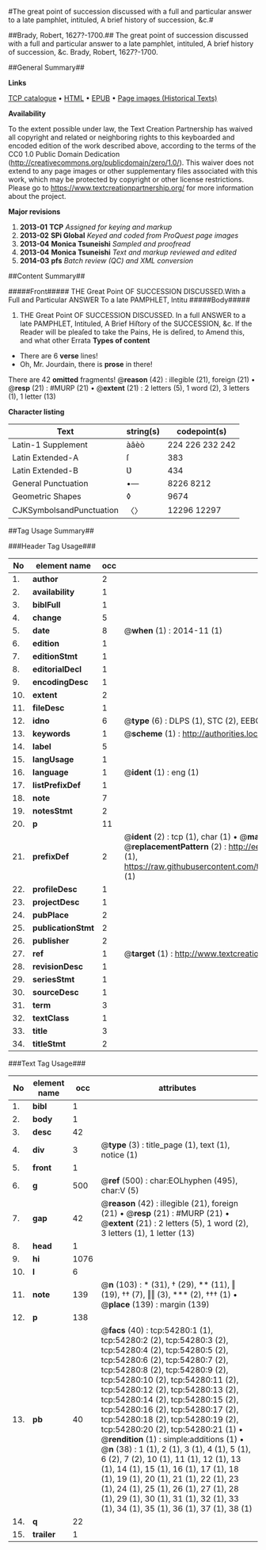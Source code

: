 #The great point of succession discussed with a full and particular answer to a late pamphlet, intituled, A brief history of succession, &c.#

##Brady, Robert, 1627?-1700.##
The great point of succession discussed with a full and particular answer to a late pamphlet, intituled, A brief history of succession, &c.
Brady, Robert, 1627?-1700.

##General Summary##

**Links**

[TCP catalogue](http://www.ota.ox.ac.uk/tcp/)  • 
[HTML](http://tei.it.ox.ac.uk/tcp/Texts-HTML/free/A29/A29172.html)  • 
[EPUB](http://tei.it.ox.ac.uk/tcp/Texts-EPUB/free/A29/A29172.epub) • 
[Page images (Historical Texts)](https://historicaltexts.jisc.ac.uk/eebo-12115532e)

**Availability**

To the extent possible under law, the Text Creation Partnership has waived all copyright and related or neighboring rights to this keyboarded and encoded edition of the work described above, according to the terms of the CC0 1.0 Public Domain Dedication (http://creativecommons.org/publicdomain/zero/1.0/). This waiver does not extend to any page images or other supplementary files associated with this work, which may be protected by copyright or other license restrictions. Please go to https://www.textcreationpartnership.org/ for more information about the project.

**Major revisions**

1. __2013-01__ __TCP__ *Assigned for keying and markup*
1. __2013-02__ __SPi Global__ *Keyed and coded from ProQuest page images*
1. __2013-04__ __Monica Tsuneishi__ *Sampled and proofread*
1. __2013-04__ __Monica Tsuneishi__ *Text and markup reviewed and edited*
1. __2014-03__ __pfs__ *Batch review (QC) and XML conversion*

##Content Summary##

#####Front#####
THE Great Point OF SUCCESSION DISCUSSED.With a Full and Particular ANSWER To a late PAMPHLET, Intitu
#####Body#####

1. THE Great Point OF SUCCESSION DISCUSSED. In a full ANSWER to a late PAMPHLET, Intituled, A Brief Hiſtory of the SUCCESSION, &c.
If the Reader will be pleaſed to take the Pains, He is deſired, to Amend this, and what other Errata
**Types of content**

  * There are 6 **verse** lines!
  * Oh, Mr. Jourdain, there is **prose** in there!

There are 42 **omitted** fragments! 
 @__reason__ (42) : illegible (21), foreign (21)  •  @__resp__ (21) : #MURP (21)  •  @__extent__ (21) : 2 letters (5), 1 word (2), 3 letters (1), 1 letter (13)

**Character listing**


|Text|string(s)|codepoint(s)|
|---|---|---|
|Latin-1 Supplement|àâèò|224 226 232 242|
|Latin Extended-A|ſ|383|
|Latin Extended-B|Ʋ|434|
|General Punctuation|•—|8226 8212|
|Geometric Shapes|◊|9674|
|CJKSymbolsandPunctuation|〈〉|12296 12297|

##Tag Usage Summary##

###Header Tag Usage###

|No|element name|occ|attributes|
|---|---|---|---|
|1.|__author__|2||
|2.|__availability__|1||
|3.|__biblFull__|1||
|4.|__change__|5||
|5.|__date__|8| @__when__ (1) : 2014-11 (1)|
|6.|__edition__|1||
|7.|__editionStmt__|1||
|8.|__editorialDecl__|1||
|9.|__encodingDesc__|1||
|10.|__extent__|2||
|11.|__fileDesc__|1||
|12.|__idno__|6| @__type__ (6) : DLPS (1), STC (2), EEBO-CITATION (1), OCLC (1), VID (1)|
|13.|__keywords__|1| @__scheme__ (1) : http://authorities.loc.gov/ (1)|
|14.|__label__|5||
|15.|__langUsage__|1||
|16.|__language__|1| @__ident__ (1) : eng (1)|
|17.|__listPrefixDef__|1||
|18.|__note__|7||
|19.|__notesStmt__|2||
|20.|__p__|11||
|21.|__prefixDef__|2| @__ident__ (2) : tcp (1), char (1)  •  @__matchPattern__ (2) : ([0-9\-]+):([0-9IVX]+) (1), (.+) (1)  •  @__replacementPattern__ (2) : http://eebo.chadwyck.com/downloadtiff?vid=$1&page=$2 (1), https://raw.githubusercontent.com/textcreationpartnership/Texts/master/tcpchars.xml#$1 (1)|
|22.|__profileDesc__|1||
|23.|__projectDesc__|1||
|24.|__pubPlace__|2||
|25.|__publicationStmt__|2||
|26.|__publisher__|2||
|27.|__ref__|1| @__target__ (1) : http://www.textcreationpartnership.org/docs/. (1)|
|28.|__revisionDesc__|1||
|29.|__seriesStmt__|1||
|30.|__sourceDesc__|1||
|31.|__term__|3||
|32.|__textClass__|1||
|33.|__title__|3||
|34.|__titleStmt__|2||


###Text Tag Usage###

|No|element name|occ|attributes|
|---|---|---|---|
|1.|__bibl__|1||
|2.|__body__|1||
|3.|__desc__|42||
|4.|__div__|3| @__type__ (3) : title_page (1), text (1), notice (1)|
|5.|__front__|1||
|6.|__g__|500| @__ref__ (500) : char:EOLhyphen (495), char:V (5)|
|7.|__gap__|42| @__reason__ (42) : illegible (21), foreign (21)  •  @__resp__ (21) : #MURP (21)  •  @__extent__ (21) : 2 letters (5), 1 word (2), 3 letters (1), 1 letter (13)|
|8.|__head__|1||
|9.|__hi__|1076||
|10.|__l__|6||
|11.|__note__|139| @__n__ (103) : * (31), † (29), ** (11), ‖ (19), †† (7), ‖‖ (3), *** (2), ††† (1)  •  @__place__ (139) : margin (139)|
|12.|__p__|138||
|13.|__pb__|40| @__facs__ (40) : tcp:54280:1 (1), tcp:54280:2 (2), tcp:54280:3 (2), tcp:54280:4 (2), tcp:54280:5 (2), tcp:54280:6 (2), tcp:54280:7 (2), tcp:54280:8 (2), tcp:54280:9 (2), tcp:54280:10 (2), tcp:54280:11 (2), tcp:54280:12 (2), tcp:54280:13 (2), tcp:54280:14 (2), tcp:54280:15 (2), tcp:54280:16 (2), tcp:54280:17 (2), tcp:54280:18 (2), tcp:54280:19 (2), tcp:54280:20 (2), tcp:54280:21 (1)  •  @__rendition__ (1) : simple:additions (1)  •  @__n__ (38) : 1 (1), 2 (1), 3 (1), 4 (1), 5 (1), 6 (2), 7 (2), 10 (1), 11 (1), 12 (1), 13 (1), 14 (1), 15 (1), 16 (1), 17 (1), 18 (1), 19 (1), 20 (1), 21 (1), 22 (1), 23 (1), 24 (1), 25 (1), 26 (1), 27 (1), 28 (1), 29 (1), 30 (1), 31 (1), 32 (1), 33 (1), 34 (1), 35 (1), 36 (1), 37 (1), 38 (1)|
|14.|__q__|22||
|15.|__trailer__|1||
